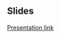 
## Slides

[Presentation link](https://docs.google.com/presentation/d/1oCs8UevLwCBVjCbwrvt98DofXmmiyqVIB-ocF1tpXA8/edit?usp=sharing)
